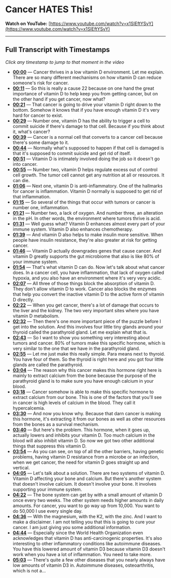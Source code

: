 # Cancer HATES This!

**Watch on YouTube:** [https://www.youtube.com/watch?v=x1SIEftYSvY](https://www.youtube.com/watch?v=x1SIEftYSvY)

---

## Full Transcript with Timestamps

*Click any timestamp to jump to that moment in the video*

- **[00:00](https://www.youtube.com/watch?v=x1SIEftYSvY&t=0s)** — Cancer thrives in a low vitamin D environment. Let me explain. There are so many different mechanisms on how vitamin D can reduce someone's risk for cancer.
- **[00:11](https://www.youtube.com/watch?v=x1SIEftYSvY&t=11s)** — So this is really a cause 22 because on one hand the great importance of vitamin D to help keep you from getting cancer, but on the other hand if you get cancer, now what?
- **[00:21](https://www.youtube.com/watch?v=x1SIEftYSvY&t=21s)** — That cancer is going to drive your vitamin D right down to the bottom. Somehow it knows that if you have enough vitamin D it's very hard for cancer to exist.
- **[00:29](https://www.youtube.com/watch?v=x1SIEftYSvY&t=29s)** — Number one, vitamin D has the ability to trigger a cell to commit suicide if there's damage to that cell. Because if you think about it, what's cancer?
- **[00:39](https://www.youtube.com/watch?v=x1SIEftYSvY&t=39s)** — Cancer is a normal cell that converts to a cancer cell because there's some damage to it.
- **[00:44](https://www.youtube.com/watch?v=x1SIEftYSvY&t=44s)** — Normally what's supposed to happen if that cell is damaged is that it's supposed to commit suicide and get rid of itself.
- **[00:51](https://www.youtube.com/watch?v=x1SIEftYSvY&t=51s)** — Vitamin D is intimately involved doing the job so it doesn't go into cancer.
- **[00:55](https://www.youtube.com/watch?v=x1SIEftYSvY&t=55s)** — Number two, vitamin D helps regulate excess out of control cell growth. The tumor cell cannot get any nutrition at all or resources. It can die.
- **[01:06](https://www.youtube.com/watch?v=x1SIEftYSvY&t=66s)** — Next one, vitamin D is anti-inflammatory. One of the hallmarks for cancer is inflammation. Vitamin D normally is supposed to get rid of that inflammation.
- **[01:15](https://www.youtube.com/watch?v=x1SIEftYSvY&t=75s)** — So several of the things that occur with tumors or cancer is number one, inflammation.
- **[01:21](https://www.youtube.com/watch?v=x1SIEftYSvY&t=81s)** — Number two, a lack of oxygen. And number three, an alteration in the pH. In other words, the environment where tumors thrive is acid.
- **[01:31](https://www.youtube.com/watch?v=x1SIEftYSvY&t=91s)** — Well guess what? Vitamin D enhances almost every part of your immune system. Vitamin D also enhances chemotherapy.
- **[01:39](https://www.youtube.com/watch?v=x1SIEftYSvY&t=99s)** — And vitamin D also helps to make insulin more sensitive. When people have insulin resistance, they're also greater at risk for getting cancer.
- **[01:46](https://www.youtube.com/watch?v=x1SIEftYSvY&t=106s)** — Vitamin D actually downgrades genes that cause cancer. And vitamin D greatly supports the gut microbiome that also is like 80% of your immune system.
- **[01:54](https://www.youtube.com/watch?v=x1SIEftYSvY&t=114s)** — That's what vitamin D can do. Now let's talk about what cancer does. In a cancer cell, you have inflammation, that lack of oxygen called hypoxia, and you also have an environment where it's very very acidic.
- **[02:07](https://www.youtube.com/watch?v=x1SIEftYSvY&t=127s)** — All three of those things block the absorption of vitamin D. They don't allow vitamin D to work. Cancer also blocks the enzymes that help you convert the inactive vitamin D to the active form of vitamin D directly.
- **[02:22](https://www.youtube.com/watch?v=x1SIEftYSvY&t=142s)** — When you get cancer, there's a lot of damage that occurs to the liver and the kidney. The two very important sites where you have vitamin D metabolism.
- **[02:32](https://www.youtube.com/watch?v=x1SIEftYSvY&t=152s)** — Then there's one more important piece of the puzzle before I get into the solution. And this involves four little tiny glands around your thyroid called the parathyroid gland. Let me explain what that is.
- **[02:43](https://www.youtube.com/watch?v=x1SIEftYSvY&t=163s)** — So I want to show you something very interesting about tumors and cancer. 80% of tumors make this specific hormone, which is very similar to the one that we have in the parathyroid gland.
- **[02:55](https://www.youtube.com/watch?v=x1SIEftYSvY&t=175s)** — Let me just make this really simple. Para means next to thyroid. You have four of them. So the thyroid is right here and you got four little glands are called the parathyroid.
- **[03:04](https://www.youtube.com/watch?v=x1SIEftYSvY&t=184s)** — The reason why this cancer makes this hormone right here is mainly to extract calcium from the bone because the purpose of the parathyroid gland is to make sure you have enough calcium in your blood.
- **[03:18](https://www.youtube.com/watch?v=x1SIEftYSvY&t=198s)** — Cancer somehow is able to make this specific hormone to extract calcium from our bone. This is one of the factors that you'll see in cancer is high levels of calcium in the blood. They call it hypercalcemia.
- **[03:30](https://www.youtube.com/watch?v=x1SIEftYSvY&t=210s)** — And now you know why. Because that darn cancer is making this hormone, it's extracting it from our bones as well as other resources from the bones as a survival mechanism.
- **[03:40](https://www.youtube.com/watch?v=x1SIEftYSvY&t=220s)** — But here's the problem. This hormone, when it goes up, actually lowers and inhibits your vitamin D. Too much calcium in the blood will also inhibit vitamin D. So now we got two other additional things that suppress this vitamin D.
- **[03:54](https://www.youtube.com/watch?v=x1SIEftYSvY&t=234s)** — As you can see, on top of all the other barriers, having genetic problems, having vitamin D resistance from a microbe or an infection, when we get cancer, the need for vitamin D goes straight up and vertical.
- **[04:05](https://www.youtube.com/watch?v=x1SIEftYSvY&t=245s)** — Let's talk about a solution. There are two systems of vitamin D. Vitamin D affecting your bone and calcium. But there's another system that doesn't involve calcium. It doesn't involve your bone. It involves supporting your immune system.
- **[04:22](https://www.youtube.com/watch?v=x1SIEftYSvY&t=262s)** — The bone system can get by with a small amount of vitamin D once every two weeks. The other system needs higher amounts in daily amounts. For cancer, you want to go way up from 10,000. You want to do 50,000 I use every single day.
- **[04:36](https://www.youtube.com/watch?v=x1SIEftYSvY&t=276s)** — With the magnesium, with the K2, with the zinc. And I want to make a disclaimer. I am not telling you that this is going to cure your cancer. I am just giving you some additional information.
- **[04:44](https://www.youtube.com/watch?v=x1SIEftYSvY&t=284s)** — Especially since the World Health Organization even acknowledges that vitamin D has anti-carcinogenic properties. It's also interesting to other inflammatory conditions like autoimmune diseases. You have this lowered amount of vitamin D3 because vitamin D3 doesn't work when you have a lot of inflammation. You need to take more.
- **[05:03](https://www.youtube.com/watch?v=x1SIEftYSvY&t=303s)** — There's quite a few other diseases that you nearly always have low amounts of vitamin D3 in. Autoimmune diseases, osteoarthritis, which is not a...
